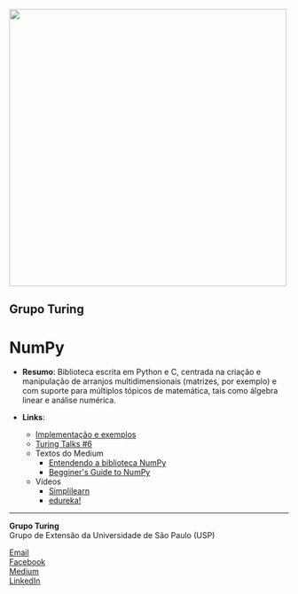 <img src="https://i.ibb.co/DtHQ3FG/802x265-Logo-GT.png" width="500">

## Grupo Turing
# NumPy

- **Resumo**:
 Biblioteca escrita em Python e C, centrada na criação e manipulação de arranjos multidimensionais (matrizes, por exemplo) e com suporte para múltiplos tópicos de matemática, tais como álgebra linear e análise numérica.  
 

- **Links**:
    - [Implementação e exemplos](https://github.com/GrupoTuringCodes/Arvore-de-Habilidades/blob/master/Programa%C3%A7%C3%A3o/Linguagens/Python/Numpy/NumPy.ipynb)
    - [Turing Talks #6](https://medium.com/turing-talks/turing-talks-6-data-science-libraries-6c2599838b3e)
    - Textos do Medium  
       - [Entendendo a biblioteca NumPy](https://medium.com/ensina-ai/entendendo-a-biblioteca-numpy-4858fde63355)
       - [Begginer's Guide to NumPy](https://towardsdatascience.com/the-ultimate-beginners-guide-to-numpy-f5a2f99aef54)
    - Vídeos  
        - [Simplilearn](https://www.youtube.com/watch?v=VtCZFlTbOek)
        - [edureka!](https://www.youtube.com/watch?v=8JfDAm9y_7s)


---
**Grupo Turing**  
Grupo de Extensão da Universidade de São Paulo (USP)

[Email](mailto:turing.usp@gmail.com)   
[Facebook](https://www.facebook.com/grupoturing.usp)  
[Medium](https://www.medium.com/turing-talks)  
[LinkedIn](https://www.linkedin.com/company/grupo-turing)